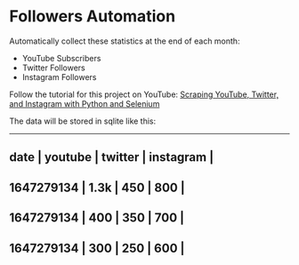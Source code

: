 # Followers Automation

Automatically collect these statistics at the end of each month:

- YouTube Subscribers
- Twitter Followers
- Instagram Followers

Follow the tutorial for this project on YouTube:
[Scraping YouTube, Twitter, and Instagram with Python and Selenium](https://www.youtube.com/watch?v=PzHtVy3VIao)

The data will be stored in sqlite like this:

---------------------------------------------------------
date        |   youtube   |   twitter   |   instagram   |
---------------------------------------------------------
1647279134  |     1.3k    |     450     |      800      |
---------------------------------------------------------
1647279134  |     400     |     350     |      700      |
---------------------------------------------------------
1647279134  |     300     |     250     |      600      |
---------------------------------------------------------